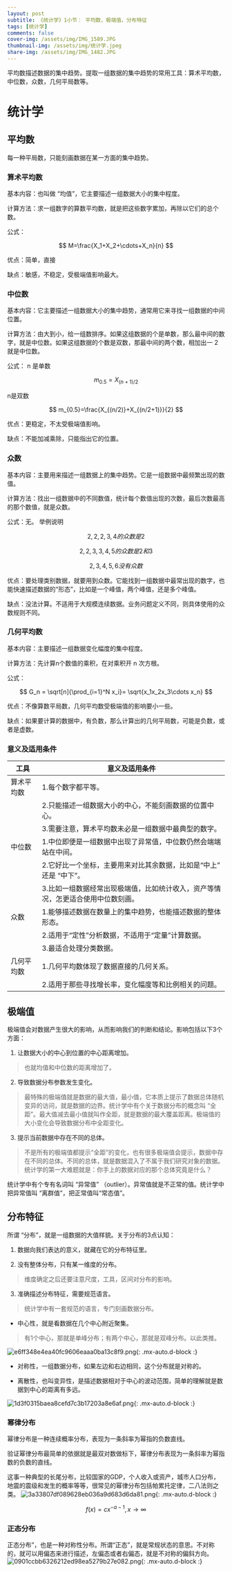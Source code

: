 ```yaml
---
layout: post
subtitle: 《统计学》1小节： 平均数，极端值，分布特征
tags: [统计学]
comments: false
cover-img: /assets/img/IMG_1589.JPG
thumbnail-img: /assets/img/统计学.jpeg
share-img: /assets/img/IMG_1482.JPG
---
```



平均数描述数据的集中趋势。提取一组数据的集中趋势的常用工具：算术平均数，中位数，众数，几何平局数等。

# 统计学

##  平均数
每一种平局数，只能刻画数据在某一方面的集中趋势。

### 算术平均数
基本内容：也叫做 “均值”，它主要描述一组数据大小的集中程度。

计算方法：求一组数字的算数平均数，就是把这些数字累加，再除以它们的总个数。

公式：

$$
M=\frac{X_1+X_2+\cdots+X_n}{n}
$$

优点：简单，直接

缺点：敏感，不稳定，受极端值影响最大。

### 中位数
基本内容：它主要描述一组数据大小的集中趋势，通常用它来寻找一组数据的中间位置。

计算方法：由大到小，给一组数排序。如果这组数据的个是单数，那么最中间的数字，就是中位数。如果这组数据的个数是双数，那最中间的两个数，相加出一 2 就是中位数。

公式：
n 是单数

$$
m_{0.5} = X_{(n+1)/2}
$$

n是双数

$$
m_{0.5}=\frac{X_{(n/2)}+X_{(n/2+1)}}{2}
$$

优点：更稳定，不太受极端值影响。

缺点：不能加减乘除，只能指出它的位置。

### 众数
基本内容：主要用来描述一组数据上的集中趋势。它是一组数据中最频繁出现的数值。

计算方法：找出一组数据中的不同数值，统计每个数值出现的次数，最后次数最高的那个数值，就是众数。

公式：无。
举例说明

$$
2,2,2,3,4 的众数是 2
$$

$$
2,2,3,3,4,5 的众数是 2 和 3
$$

$$
2,3,4,5,6 没有众数
$$

优点：要处理类别数据，就要用到众数。它能找到一组数据中最常出现的数字，也能快速描述数据的“形态”，比如是一个峰值，两个峰值，还是多个峰值。

缺点：没法计算。不适用于大规模连续数据。业务问题定义不同，则具体使用的众数规则不同。

### 几何平均数

基本内容：主要描述一组数据变化幅度的集中程度。

计算方法：先计算n个数值的乘积，在对乘积开 n 次方根。

公式：

$$
G_n = \sqrt[n]{\prod_{i=1}^N x_i}= \sqrt{x_1x_2x_3\cdots x_n}
$$

优点：不像算数平局数，几何平均数受极端值的影响要小一些。

缺点：如果要计算的数据中，有负数，那么计算出的几何平局数，可能是负数，或者是虚数。


### 意义及适用条件

| 工具    | 意义及适用条件                                                                                                        |
|-------|----------------------------------------------------------------------------------------------------------------|
| 算术平均数 | 1.每个数字都平等。| 
|  | 2.只能描述一组数据大小的中心，不能刻画数据的位置中心。| 
|  | 3.需要注意，算术平均数未必是一组数据中最典型的数字。 | 
| 中位数   | 1.中位即便是一组数据中出现了异常值，中位数仍然会端端站在中间。 | 
|  | 2.它好比一个坐标，主要用来对比其余数据，比如是“中上” 还是 “中下”。| 
|  | 3.比如一组数据经常出现极端值，比如统计收入，资产等情况，怎更适合使用中位数刻画。| 
| 众数    | 1.能够描述数据在数量上的集中趋势，也能描述数据的整体形态。| 
|  | 2.适用于“定性”分析数据，不适用于“定量”计算数据。| 
|  | 3.最适合处理分类数据。 | 
| 几何平均数 | 1.几何平均数体现了数据直接的几何关系。|
|  | 2.适用于那些寻找增长率，变化幅度等和比例相关的问题。| 


##  极端值
极端值会对数据产生很大的影响，从而影响我们的判断和结论。影响包括以下3个方面：

1. 让数据大小的中心到位置的中心距离增加。
> 也就均值和中位数的距离增加了。

2. 导致数据分布参数发生变化。
> 最特殊的极端值就是数据的最大值，最小值，它本质上提示了数据总体随机变异的访问，就是数据的边界。统计学中有个关于数据分布的概念叫 “全距”。最大值减去最小值就叫作全距，就是数据的最大覆盖距离。极端值的大小变化会导致数据分布中全距变化。

3. 提示当前数据中存在不同的总体。
> 不是所有的极端值都提示“全距”的变化，也有很多极端值会提示，数据中存在不同的总体。不同的总体，就是数据混入了不属于我们研究对象的数据。统计学的第一大难题就是：你手上的数据对应的那个总体究竟是什么？

统计学中有个专有名词叫 “异常值” （outlier）。异常值就是不正常的值。统计学中把异常值叫 “离群值”，把正常值叫“常态值”。


## 分布特征
所谓 “分布”，就是一组数据的大值样貌。关于分布的3点认知：

1. 数据向我们表达的意义，就藏在它的分布特征里。

2. 没有整体分布，只有某一维度的分布。
> 维度确定之后还要注意尺度，工具，区间对分布的影响。

3. 准确描述分布特征，需要规范语言。
> 统计学中有一套规范的语言，专门刻画数据分布。

- 中心性，就是看数据在几个中心附近聚集。
> 有1个中心，那就是单峰分布；有两个中心，那就是双峰分布。以此类推。

![e6ff348e4ea40fc9606eaaa0ba13c8f9.png](/assets/img/e6ff348e4ea40fc9606eaaa0ba13c8f9.png){: .mx-auto.d-block :}

- 对称性，一组数据分布，如果左边和右边相同，这个分布就是对称的。


- 离散性，也叫变异性，是描述数据相对于中心的波动范围，简单的理解就是数据到中心的距离有多远。

![1d3f0315baea8cefd7c3b17203a8e6af.png](/assets/img/1d3f0315baea8cefd7c3b17203a8e6af.png){: .mx-auto.d-block :}


###  幂律分布
幂律分布是一种连续概率分布，表现为一条斜率为幂指的负数直线。

验证幂律分布最简单的依据就是最双对数做标下，幂律分布表现为一条斜率为幂指数的负数的直线。

这事一种典型的长尾分布，比较国家的GDP，个人收入或资产，城市人口分布，地震的震级和发生的概率等等，很常见的幂律分布包括帕累托定律，二八法则之类。
![3a33807df089628eb036a9d683d6da81.png](/assets/img/3a33807df089628eb036a9d683d6da81.png){: .mx-auto.d-block :}

$$
f(x)=cx^{-a-1},x\rightarrow \infty
$$



### 正态分布
正态分布”，也是一种对称性分布。所谓“正态”，就是常规状态的意思。不对称的，就可以用偏态来进行描述，左偏态或者右偏态，就是不对称的偏斜方向。
![0901ccbb6326212ed98ea5279b27e082.png](/assets/img/0901ccbb6326212ed98ea5279b27e082.png){: .mx-auto.d-block :}